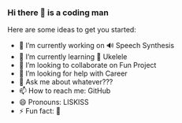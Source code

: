 ### Hi there 👋 is a coding man

<!--
**cppup/cppup** is a ✨ _special_ ✨ repository because its `README.md` (this file) appears on your GitHub profile.
-->

Here are some ideas to get you started:

- 🔭 I’m currently working on 🔊 Speech Synthesis
- 🌱 I’m currently learning 🎵 Ukelele
- 👯 I’m looking to collaborate on Fun Project
- 🤔 I’m looking for help with Career
- 💬 Ask me about whatever???
- 📫 How to reach me: GitHub
- 😄 Pronouns: LISKISS
- ⚡ Fun fact: 💒
